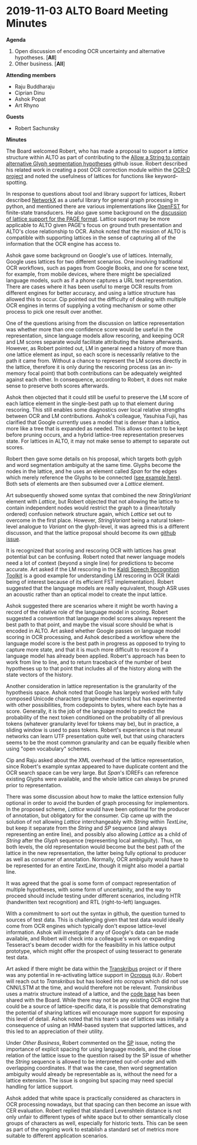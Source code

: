 # 2019-11-03 ALTO Board Meeting Minutes
**Agenda**
1. Open discussion of encoding OCR uncertainty and alternative hypotheses. [**All**]
2. Other business. [**All**]

**Attending members**

* Raju Buddharaju
* Ciprian Dinu
* Ashok Popat
* Art Rhyno

**Guests**

* Robert Sachunsky

**Minutes**

The Board welcomed Robert, who has made a proposal to support a _lattice_ structure within ALTO as part of contributing to the
[Allow a String to contain alternative Glyph segmentation hypotheses](https://github.com/altoxml/schema/issues/57) github 
issue. Robert described his related work in creating a post OCR correction module within the [OCR-D project](http://ocr-d.de/eng)
and noted the usefulness of lattices for functions like keyword-spotting. 

In response to questions about tool and library support for lattices, Robert described [NetworkX](https://networkx.github.io/) as a useful 
library for general graph processing in python, 
and mentioned there are various implementations like [OpenFST](http://www.openfst.org/) for finite-state transducers.
He also gave some background on the 
[discussion of lattice support for the PAGE format](https://github.com/OCR-D/spec/issues/72). Lattice
support may be more applicable to ALTO given PAGE's focus on ground truth presentation and ALTO's close relationship to OCR. Ashok
noted that the mission of ALTO is compatible with supporting lattices in the sense of capturing all of the information that
the OCR engine has access to.

Ashok gave some background on Google's use of lattices. Internally, Google uses lattices for two different scenarios. One
involving traditional OCR workflows, such as pages from Google Books, and one for scene text, for example, from mobile devices,
where there might be specialized language models, such as if a phone captures a URL text representation. There are cases
where it has been useful to merge OCR results from different engines for better accuracy, and using a lattice structure has 
allowed this to occur.  Cip pointed out the difficulty of dealing with multiple OCR engines in terms of supplying a voting
mechanism or some other process to pick one result over another.

One of the questions arising from the discussion on lattice representation was whether more than one confidence score 
would be useful in the representation, since language models allow rescoring, and keeping OCR and LM scores separate would facilitate attributing the blame afterwards.
However, as Robert pointed out, LM in general need a history of more than one lattice element as input, so each score is necessarily relative to the path it came from. 
Without a chance to represent the LM scores directly in the lattice, therefore it is only during the rescoring process (as an in-memory focal point) that both contributions can be adequately weighted against each other.
In consequence, according to Robert, it does not make sense to preserve both scores afterwards.

Ashok then objected that it could still be useful to preserve the LM score of each lattice element in the single-best path up to that element during rescoring. This still enables some diagnostics over local relative strengths between OCR and LM contributions.
Ashok's colleague, Yasuhisa Fujii, has clarified that Google currently uses a model that is denser than a lattice, more like a 
tree that is expanded as needed. This allows context to be kept before pruning occurs, and a hybrid lattice-tree 
representation preserves state. For lattices in ALTO, it may not make sense to attempt to separate out scores.

Robert then gave some details on his proposal, which targets both gylph and word segmentation ambiguity at the same time. Glyphs become the nodes in the lattice,
and he uses an element called _Span_ for the edges which merely reference the Glyphs to be connected ([see example here](https://github.com/altoxml/schema/issues/63#issuecomment-550991423)). Both sets of elements are then subsumed over a _Lattice_ element.

Art subsequently showed some syntax that combined the new _StringVariant_ element with _Lattice_, 
but Robert objected that not allowing the lattice to contain independent nodes would restrict the graph to a (linear/totally ordered) confusion network structure again, which _Lattice_ set out to overcome in the first place.
However, _StringVariant_ being a natural token-level analogue to _Variant_ on the glyph-level, it was agreed this
is a different discusson, and that the lattice proposal should become its own [github issue](https://github.com/altoxml/schema/issues/63). 

It is recognized that scoring and rescoring OCR with lattices has great potential but can be confusing. Robert noted that newer 
language models need a lot of context (beyond a single line) for predictions to become accurate. Art asked if the LM rescoring in the 
[Kaldi Speech Recognition Toolkit](https://kaldi-asr.org/) is a good example for understanding LM rescoring in OCR 
(Kaldi being of interest because of its efficient FST implementation). Robert suggested that the language models are really 
equivalent, though ASR uses an acoustic rather than an optical model to create the input lattice.

Ashok suggested there are scenarios where it might be worth having a record of the relative role
of the language model in scoring. Robert suggested a convention that language model scores always represent the best path
to that point, and maybe the visual score should be what is encoded in ALTO. Art asked whether Google passes on language
model scoring in OCR processing, and Ashok described a workflow where the language model score is the best path in progress as 
opposed to trying to capture more state, and that it is much more difficult to rescore if a language model has already been
applied. Robert's approach has been to work from line to line, and to return traceback of the number of best hypotheses up 
to that point that includes all of the history along with the state vectors of the history.

Another consideration in lattice representation is the granularity of the hypothesis space. Ashok noted that Google has largely 
worked with fully composed Unicode characters (grapheme clusters) but has experimented with other possibilities, 
from codepoints to bytes, where each byte has a score. Generally, it is the job of the language model to predict the probability of 
the next token conditioned on the probabilty of all previous tokens (whatever granularity level for tokens may be), but in practice, a sliding window is used to pass tokens. 
Robert's experience is that neural networks can learn UTF presentation quite well, but that using characters seems to be the most common granularity and can be equally flexible when using "open vocabulary" schemes.

Cip and Raju asked about the XML overhead of the lattice representation, since Robert's example syntax appeared to have duplicate content and the OCR search space can be very large. 
But _Span_'s IDREFs can reference existing Glyphs were available, and the whole lattice can always be pruned prior to representation.

There was some discussion about how to make the lattice extension fully optional in order to avoid the burden of graph processing for implementors.
In the proposed scheme, _Lattice_ would have been optional for the producer of annotation, but obligatory for the consumer.
Cip came up with the solution of not allowing _Lattice_ interchangeably with _String_ within _TextLine_, but keep it separate from the _String_ and _SP_ sequence (and always representing an entire line), and possibly also allowing _Lattice_ as a child of _String_ after the  _Glyph_ sequence (representing local ambiguity).
Thus, on both levels, the old representation would become but the best path of the lattice in the new representation, the latter being fully optional to producer as well as consumer of annotation.
Normally, OCR ambiguity would have to be represented for an entire _TextLine_, though it might also model a partial line. 

It was agreed that the goal is some form of compact representation of multiple hypotheses, with some form of uncertainity, and 
the way to proceed should include testing under different scenarios, including HTR (handwritten text recognition) and RTL 
(right-to-left) languages. 

With a commitment to sort out the syntax in github, the question turned to sources of test data. This is challenging given that
test data would ideally come from OCR engines which typically don't expose lattice-level information. Ashok will investigate if
any of Google's data can be made available, and Robert will check into a colleague's work on expanding Tesseract's beam decoder width for the feasibility in his lattice output prototype, 
which might offer the prospect of using tesseract to generate test data. 

Art asked if there might be data within the [Transkribus](https://transkribus.eu/Transkribus/) project or if there was any 
potential in re-activating lattice support in [Ocropus](/tmbdev/ocropy) `OLD/`. Robert will reach out to _Transkribus_ 
but has looked into _ocropus_ which did not use CNN/LSTM at the time, and would therefore not be relevant. _Transkribus_ uses a 
matrix structure instead of a lattice, and the [code base](/CITlabRostock/CITlabConfMat) has been shared with the Board. While 
there may not be any existing OCR engine that could be a source of lattice-specific data, it is possible that demonstrating 
the potential of sharing lattices will encourage more support for exposing this level of detail. Ashok noted that his team's 
use of lattices was initially a consequence of using an HMM-based system that supported lattices, and this led to an 
appreciation of their utility.

Under _Other Business_, Robert commented on the [SP](https://github.com/altoxml/schema/issues/54) issue, noting the importance of explicit spacing
for using language models, and the close relation of the lattice issue to the question raised by the SP issue of whether the _String_ sequence is allowed to be interpreted out-of-order and with overlapping coordinates.
If that was the case, then word segmentation ambiguity would already be representable as is, without the need for a lattice extension. The issue is ongoing but spacing may need special handling for lattice support.

Ashok added that white space is practically considered as characters in OCR processing nowadays, but that spacing can then become an issue with CER evaluation.
Robert replied that standard Levenshtein distance is not only unfair to different types of white space but to other semantically close groups of characters as well, especially for historic texts.
This can be seen as part of the ongoing work to establish a standard set of metrics more suitable to different application scenarios.

